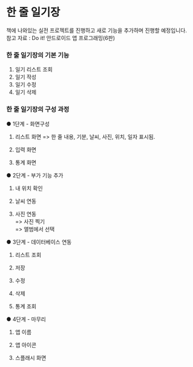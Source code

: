 # 한 줄 일기장
  책에 나와있는 실전 프로젝트를 진행하고 새로 기능을 추가하며 진행할 예정입니다.   
  참고 자료 : Do it! 안드로이드 앱 프로그래밍(6판)

### 한 줄 일기장의 기본 기능
1. 일기 리스트 조회
2. 일기 작성
3. 일기 수정
4. 일기 삭제

### 한 줄 일기장의 구성 과정

● 1단계 - 화면구성
1) 리스트 화면
=> 한 줄 내용, 기분, 날씨, 사진, 위치, 일자 표시됨.

2) 입력 화면

3) 통계 화면

● 2단계 - 부가 기능 추가
1) 내 위치 확인
 
2) 날씨 연동

3) 사진 연동  
=> 사진 찍기  
=> 앨범에서 선택

● 3단계 - 데이터베이스 연동
1) 리스트 조회

2) 저장

3) 수정

4) 삭제

5) 통계 조회

● 4단계 - 마무리
1) 앱 이름

2) 앱 아이콘

3) 스플래시 화면
